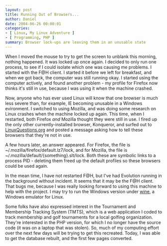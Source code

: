 ```yaml
---
layout: post
title: Running Out of Browsers...
author: Daniel
date: 2004-06-26 00:00:01
categories:
- [ Linux, My Linux Adventure ]
- [ Programming, PHP ]
summary: Browser lock-ups are leaving them in an unusable state
---
```


When I moved the mouse to try to get the screen to unblank this morning, nothing happened. It was locked up once again. I decided to only run one process, to see if I could isolate which one was causing me problems. I started with the F@H client. I started it before we left for breakfast, and when we got back, the computer was still running okay. I started using the computer actively, and found another problem - my profile for Firefox now thinks it's still in use, because I was using it when the machine crashed.

Now, anyone who has ever used Linux will know that one browser is much less severe than, for example, IE becoming unusable in a Windows evironment. I switched to using Mozilla, and was doing some research on Linux crashes when the machine locked up again. This time, when I restarted, both Firefox _and_ Mozilla thought they were still in use. I fired up the only other currently-installed browser, Konqueror, and surfed out to [LinuxQuestions.org][] and posted a message asking how to tell these browsers that they're not in use.

A few hours later, an answer appeared. For Firefox, the file is ~/.mozilla/firefox/default.lz7/lock, and for Mozilla, the file is ~/.mozilla/default/{something}.slt/lock. Both these are symbolic links to a process PID - deleting them freed up the default profiles so these browsers could be used again.

In the mean time, I have not restarted F@H, but I've had Evolution running in the background without incident. It seems that it may be the F@H client. That bugs me, because I was really looking forward to using this machine to help with the project. I may try to run the Windows version under [wine][], a Windows emulator for Linux.

Some folks have also expressed interest in the Tournament and Membership Tracking System (TMTS), which is a web application I coded to track membership and golf tournaments for a local golfing organization. They're interested in the PHP version, for which I no longer have the source code (it was on a laptop that was stolen). So, much of my computing effort over the next few days will be trying to get this recreated. Today, I was able to get the database rebuilt, and the first few pages converted.


[LinuxQuestions.org]: //www.linuxquestions.org
[wine]:               //www.winehq.com
